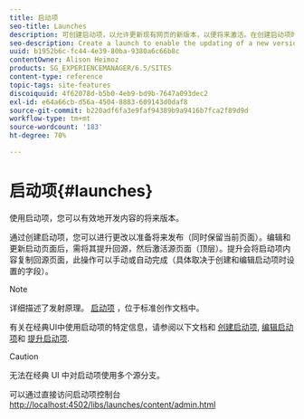 ```yaml
---
title: 启动项
seo-title: Launches
description: 可创建启动项，以允许更新现有网页的新版本，以便将来激活。在创建启动项时，需要指定标题和源页面。
seo-description: Create a launch to enable the updating of a new version of existing web pages for future activation. When you create a Launch, you specify a title and the source page.
uuid: b1952b6c-fc44-4e39-80ba-9380a6c66b8c
contentOwner: Alison Heimoz
products: SG_EXPERIENCEMANAGER/6.5/SITES
content-type: reference
topic-tags: site-features
discoiquuid: 4f62078d-b5b0-4eb9-bd9b-7647a093dec2
exl-id: e64a66cb-d56a-4504-8883-609143d0daf8
source-git-commit: b220adf6fa3e9faf94389b9a9416b7fca2f89d9d
workflow-type: tm+mt
source-wordcount: '183'
ht-degree: 70%

---
```


# 启动项{#launches}

使用启动项，您可以有效地开发内容的将来版本。

通过创建启动项，您可以进行更改以准备将来发布（同时保留当前页面）。编辑和更新启动页面后，需将其提升回源，然后激活源页面（顶层）。提升会将启动项内容复制回源页面，此操作可以手动或自动完成（具体取决于创建和编辑启动项时设置的字段）。

>[!NOTE]
>
>详细描述了发射原理。 [启动项](/help/sites-authoring/launches.md) ，位于标准创作文档中。
>
>有关在经典UI中使用启动项的特定信息，请参阅以下文档和 [创建启动项](/help/sites-classic-ui-authoring/classic-launches-creating.md), [编辑启动项](/help/sites-classic-ui-authoring/classic-launches-editing.md)和 [提升启动项](/help/sites-classic-ui-authoring/classic-launches-promoting.md).

>[!CAUTION]
>
>无法在经典 UI 中对启动项使用多个源分支。

可以通过直接访问启动项控制台 [http://localhost:4502/libs/launches/content/admin.html](http://localhost:4502/libs/launches/content/admin.html)
